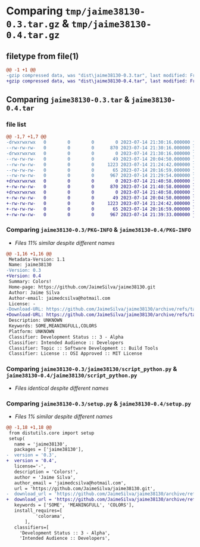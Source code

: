 # Comparing `tmp/jaime38130-0.3.tar.gz` & `tmp/jaime38130-0.4.tar.gz`

## filetype from file(1)

```diff
@@ -1 +1 @@
-gzip compressed data, was "dist\jaime38130-0.3.tar", last modified: Fri Jul 14 21:30:16 2023, max compression
+gzip compressed data, was "dist\jaime38130-0.4.tar", last modified: Fri Jul 14 21:40:58 2023, max compression
```

## Comparing `jaime38130-0.3.tar` & `jaime38130-0.4.tar`

### file list

```diff
@@ -1,7 +1,7 @@
-drwxrwxrwx   0        0        0        0 2023-07-14 21:30:16.000000 jaime38130-0.3/
--rw-rw-rw-   0        0        0      870 2023-07-14 21:30:16.000000 jaime38130-0.3/PKG-INFO
-drwxrwxrwx   0        0        0        0 2023-07-14 21:30:16.000000 jaime38130-0.3/jaime38130/
--rw-rw-rw-   0        0        0       49 2023-07-14 20:04:50.000000 jaime38130-0.3/jaime38130/__init__.py
--rw-rw-rw-   0        0        0     1223 2023-07-14 21:24:42.000000 jaime38130-0.3/jaime38130/script_python.py
--rw-rw-rw-   0        0        0       65 2023-07-14 20:16:59.000000 jaime38130-0.3/setup.cfg
--rw-rw-rw-   0        0        0      967 2023-07-14 21:29:54.000000 jaime38130-0.3/setup.py
+drwxrwxrwx   0        0        0        0 2023-07-14 21:40:58.000000 jaime38130-0.4/
+-rw-rw-rw-   0        0        0      870 2023-07-14 21:40:58.000000 jaime38130-0.4/PKG-INFO
+drwxrwxrwx   0        0        0        0 2023-07-14 21:40:58.000000 jaime38130-0.4/jaime38130/
+-rw-rw-rw-   0        0        0       49 2023-07-14 20:04:50.000000 jaime38130-0.4/jaime38130/__init__.py
+-rw-rw-rw-   0        0        0     1223 2023-07-14 21:24:42.000000 jaime38130-0.4/jaime38130/script_python.py
+-rw-rw-rw-   0        0        0       65 2023-07-14 20:16:59.000000 jaime38130-0.4/setup.cfg
+-rw-rw-rw-   0        0        0      967 2023-07-14 21:39:33.000000 jaime38130-0.4/setup.py
```

### Comparing `jaime38130-0.3/PKG-INFO` & `jaime38130-0.4/PKG-INFO`

 * *Files 11% similar despite different names*

```diff
@@ -1,16 +1,16 @@
 Metadata-Version: 1.1
 Name: jaime38130
-Version: 0.3
+Version: 0.4
 Summary: Colors!
 Home-page: https://github.com/JaimeSilva/jaime38130.git
 Author: Jaime Silva
 Author-email: jaimedcsilva@hotmail.com
 License: -
-Download-URL: https://github.com/JaimeSilva/jaime38130/archive/refs/tags/v_03.tar.gz
+Download-URL: https://github.com/JaimeSilva/jaime38130/archive/refs/tags/v_04.tar.gz
 Description: UNKNOWN
 Keywords: SOME,MEANINGFULL,COLORS
 Platform: UNKNOWN
 Classifier: Development Status :: 3 - Alpha
 Classifier: Intended Audience :: Developers
 Classifier: Topic :: Software Development :: Build Tools
 Classifier: License :: OSI Approved :: MIT License
```

### Comparing `jaime38130-0.3/jaime38130/script_python.py` & `jaime38130-0.4/jaime38130/script_python.py`

 * *Files identical despite different names*

### Comparing `jaime38130-0.3/setup.py` & `jaime38130-0.4/setup.py`

 * *Files 1% similar despite different names*

```diff
@@ -1,18 +1,18 @@
 from distutils.core import setup
 setup(
   name = 'jaime38130',
   packages = ['jaime38130'],
-  version = '0.3',
+  version = '0.4',
   license='-',
   description = 'Colors!',
   author = 'Jaime Silva',
   author_email = 'jaimedcsilva@hotmail.com',
   url = 'https://github.com/JaimeSilva/jaime38130.git',
-  download_url = 'https://github.com/JaimeSilva/jaime38130/archive/refs/tags/v_03.tar.gz',
+  download_url = 'https://github.com/JaimeSilva/jaime38130/archive/refs/tags/v_04.tar.gz',
   keywords = ['SOME', 'MEANINGFULL', 'COLORS'],
   install_requires=[
           'colorama',
       ],
   classifiers=[
     'Development Status :: 3 - Alpha',
     'Intended Audience :: Developers',
```

